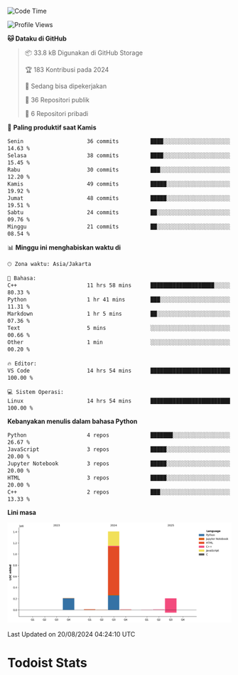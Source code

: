 <!--START_SECTION:waka-->
![Code Time](http://img.shields.io/badge/Code%20Time-16%20hrs%2058%20mins-blue)

![Profile Views](http://img.shields.io/badge/Profil%20dilihat-642-blue)

**🐱 Dataku di GitHub** 

> 📦 33.8 kB Digunakan di GitHub Storage 
 > 
> 🏆 183 Kontribusi pada 2024
 > 
> 💼 Sedang bisa dipekerjakan
 > 
> 📜 36 Repositori publik 
 > 
> 🔑 6 Repositori pribadi 
 > 
📅 **Paling produktif saat Kamis** 

```text
Senin                    36 commits          ████░░░░░░░░░░░░░░░░░░░░░   14.63 % 
Selasa                   38 commits          ████░░░░░░░░░░░░░░░░░░░░░   15.45 % 
Rabu                     30 commits          ███░░░░░░░░░░░░░░░░░░░░░░   12.20 % 
Kamis                    49 commits          █████░░░░░░░░░░░░░░░░░░░░   19.92 % 
Jumat                    48 commits          █████░░░░░░░░░░░░░░░░░░░░   19.51 % 
Sabtu                    24 commits          ██░░░░░░░░░░░░░░░░░░░░░░░   09.76 % 
Minggu                   21 commits          ██░░░░░░░░░░░░░░░░░░░░░░░   08.54 % 
```


📊 **Minggu ini menghabiskan waktu di** 

```text
🕑︎ Zona waktu: Asia/Jakarta

💬 Bahasa: 
C++                      11 hrs 58 mins      ████████████████████░░░░░   80.33 % 
Python                   1 hr 41 mins        ███░░░░░░░░░░░░░░░░░░░░░░   11.31 % 
Markdown                 1 hr 5 mins         ██░░░░░░░░░░░░░░░░░░░░░░░   07.36 % 
Text                     5 mins              ░░░░░░░░░░░░░░░░░░░░░░░░░   00.66 % 
Other                    1 min               ░░░░░░░░░░░░░░░░░░░░░░░░░   00.20 % 

🔥 Editor: 
VS Code                  14 hrs 54 mins      █████████████████████████   100.00 % 

💻 Sistem Operasi: 
Linux                    14 hrs 54 mins      █████████████████████████   100.00 % 
```

**Kebanyakan menulis dalam bahasa Python** 

```text
Python                   4 repos             ███████░░░░░░░░░░░░░░░░░░   26.67 % 
JavaScript               3 repos             █████░░░░░░░░░░░░░░░░░░░░   20.00 % 
Jupyter Notebook         3 repos             █████░░░░░░░░░░░░░░░░░░░░   20.00 % 
HTML                     3 repos             █████░░░░░░░░░░░░░░░░░░░░   20.00 % 
C++                      2 repos             ███░░░░░░░░░░░░░░░░░░░░░░   13.33 % 
```



**Lini masa**

![Lines of Code chart](https://raw.githubusercontent.com/yusuf601/yusuf601/main/assets/bar_graph.png)


 Last Updated on 20/08/2024 04:24:10 UTC
<!--END_SECTION:waka-->
# Todoist Stats

<!-- TODO-IST:START -->
<!-- TODO-IST:END -->

